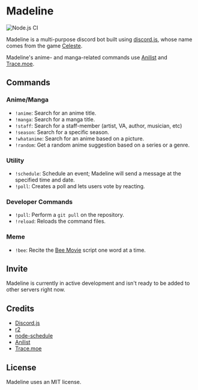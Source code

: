 # Madeline
![Node.js CI](https://github.com/GeraldRosati/Madeline/workflows/Node.js%20CI/badge.svg?branch=master)

Madeline is a multi-purpose discord bot built using [discord.js](https://discord.js.org/#/), whose name comes from the game [Celeste](http://www.celestegame.com/). 

Madeline's anime- and manga-related commands use [Anilist](https://anilist.co/) and [Trace.moe](https://trace.moe/).

## Commands
### Anime/Manga
- `!anime`: Search for an anime title.
- `!manga`: Search for a manga title.
- `!staff`: Search for a staff-member (artist, VA, author, musician, etc)
- `!season`: Search for a specific season.
- `!whatanime`: Search for an anime based on a picture.
- `!random`: Get a random anime suggestion based on a series or a genre.

### Utility
- `!schedule`: Schedule an event; Madeline will send a message at the specified time and date.
- `!poll`: Creates a poll and lets users vote by reacting.

### Developer Commands
- `!pull`: Perform a `git pull` on the repository.
- `!reload`: Reloads the command files.

### Meme
- `!bee`: Recite the [Bee Movie](https://trakt.tv/movies/bee-movie-2007) script one word at a time.

## Invite 
Madeline is currently in active development and isn't ready to be added to other servers right now.

## Credits
- [Discord.js](https://discord.js.org/#/)
- [r2](https://github.com/mikeal/r2)
- [node-schedule](https://github.com/node-schedule/node-schedule)
- [Anilist](https://anilist.co/)
- [Trace.moe](https://trace.moe/)

## License
Madeline uses an MIT license.
